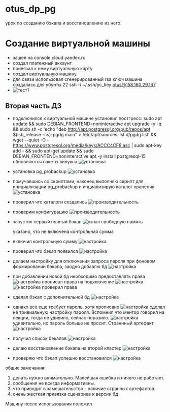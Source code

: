 # otus_dp_pg
урок по созданию бэкапа и восстановлению из него.

# Создание виртуальной машины
- зашел на console.cloud.yandex.ru
- создал платежный аккаунт
- привязал к нему  виртуальную карту
- создал виртуальную машину. 
- для связи использовал сгенерированный rsa ключ
машина создалась для убунты 22
  ssh -i ~/.ssh/yc_key otus@158.160.29.167
- ![тест1 ](../picture/lesson_01/p0.png)

## Вторая часть ДЗ

- подключился к виртуальной машине 
  установил постгресс:
  sudo apt update && sudo DEBIAN_FRONTEND=noninteractive apt upgrade -y -q && sudo sh -c 'echo "deb http://apt.postgresql.org/pub/repos/apt $(lsb_release -cs)-pgdg main" > /etc/apt/sources.list.d/pgdg.list' && wget --quiet -O - https://www.postgresql.org/media/keys/ACCC4CF8.asc | sudo apt-key add - && sudo apt-get update && sudo DEBIAN_FRONTEND=noninteractive apt -y install postgresql-15
  обновляются пакеты линукса
  ![установка](../picture/lesson_05/p01.png)

- установка pg_probackup
  ![установка](../picture/lesson_05/p02.png)

- помучавшись со скриптами, наконец выполняю скрипт для инициализации pg_probackup и инциализирую каталог хранения
  ![установка](../picture/lesson_05/p03.png)
- проверил что каталоги создались
  ![производительность](../picture/lesson_05/p04.png)
- проверим конфигурацию
  ![производительность](../picture/lesson_05/p05.png)
- запустил первый полный бэкап
  ![узнал свободную память](../picture/lesson_05/p06.png)

  указано, что не включена контрольная сумма
- включил контрольную сумму
  ![настройка](../picture/lesson_05/p07.png)
- проверил что бэкап появился
  ![настройка](../picture/lesson_05/p08.png)
- делаем настройку для отключения запроса пароля при фоновом формировании бэкапа, заодно добавлю бд 
  ![настройка](../picture/lesson_05/p09.png)

- при добавлении новой бд необходимо предоставлять права
  ![настройка](../picture/lesson_05/p10.png)
  прописал права на подключение
  ![настройка](../picture/lesson_05/p12.png)
  ![настройка](../picture/lesson_05/p11.png)
  проверил права
- сделал бэкап с дополнительной бд
  ![настройка](../picture/lesson_05/p13.png)
- однако все еще требует пароль, хотя прописано
  ![настройка](../picture/lesson_05/p14.png)
  сделал не тривиальную настройку пароля. Вспомнил что ментор говорил на лекции, тогда не удивило, сейчас поразило.
  ![настройка](../picture/lesson_05/p15.png)
  удивительно, но пароль больше не просит. Страннный артефакт
  ![настройка](../picture/lesson_05/p14.png)
- получил список бэкапов
  ![настройка](../picture/lesson_05/p16.png)
- делаю восстановление бэкапа на второй кластер
  ![настройка](../picture/lesson_05/p17.png)
- проверяю что бэкап успешно восстановился
  ![настройка](../picture/lesson_05/p18.png)
 
 
общие замечания:
1. делать нужно внимательно. Малейшая ошибка и ничего не работает. 
2. сообщения не всегда информативны.
3. что приводит в замешательство - наличие странных артефактов.
4. очень жесткая привязка сценариев к версии бд

Машину после использования положил
